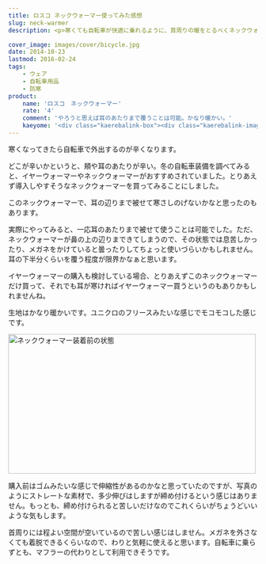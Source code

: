 ```yaml
---
title: ロスコ ネックウォーマー使ってみた感想
slug: neck-warmer
description: <p>寒くても自転車が快適に乗れるように、首周りの暖をとるべくネックウォーマーを購入しました。値段の割にしっかりしたつくりで、とても温かかったです。耳のあたりを覆うこともできなくはないので、イヤーウォーマーの代わりも多少兼ねてくれます。</p>

cover_image: images/cover/bicycle.jpg
date: 2014-10-23
lastmod: 2016-02-24
tags: 
    - ウェア
    - 自転車用品
    - 防寒
product:
    name: 'ロスコ　ネックウォーマー'
    rate: '4'
    comment: 'やろうと思えば耳のあたりまで覆うことは可能。かなり暖かい。'
    kaeyome: '<div class="kaerebalink-box"><div class="kaerebalink-image"><a href="http://www.amazon.co.jp/exec/obidos/ASIN/B00637WEBW/illusionspace-22/ref=nosim/" rel="nofollow" target="_blank"><img src="http://ecx.images-amazon.com/images/I/41YqIgvlWuL._SL160_.jpg" style="border: none;" /></a></div><div class="kaerebalink-info"><div class="kaerebalink-name"><a href="http://www.amazon.co.jp/exec/obidos/ASIN/B00637WEBW/illusionspace-22/ref=nosim/" rel="nofollow" target="_blank">(ロスコ)ROTHCO ロスコ 米軍 ネックウォーマー ブラック 5570 BK ブラック FREE</a><div class="kaerebalink-powered-date">posted with <a href="http://kaereba.com" rel="nofollow" target="_blank">カエレバ</a></div></div><div class="kaerebalink-detail"> ROTHCO(ロスコ) 2011-11-01    </div><div class="kaerebalink-link1"><div class="shoplinkamazon"><a href="http://www.amazon.co.jp/gp/search?keywords=%83%8D%83X%83R%81%40%83l%83b%83N%83E%83H%81%5B%83%7D%81%5B&__mk_ja_JP=%83J%83%5E%83J%83i&tag=illusionspace-22" rel="nofollow" target="_blank" title="アマゾン" >Amazon</a></div><div class="shoplinkrakuten"><a href="http://hb.afl.rakuten.co.jp/hgc/0e95387f.f2aef20d.0e953880.25e412bd/?pc=http%3A%2F%2Fsearch.rakuten.co.jp%2Fsearch%2Fmall%2F%25E3%2583%25AD%25E3%2582%25B9%25E3%2582%25B3%25E3%2580%2580%25E3%2583%258D%25E3%2583%2583%25E3%2582%25AF%25E3%2582%25A6%25E3%2582%25A9%25E3%2583%25BC%25E3%2583%259E%25E3%2583%25BC%2F-%2Ff.1-p.1-s.1-sf.0-st.A-v.2%3Fx%3D0%26scid%3Daf_ich_link_urltxt%26m%3Dhttp%3A%2F%2Fm.rakuten.co.jp%2F" rel="nofollow" target="_blank" title="楽天市場" >楽天市場</a></div></div></div><div class="booklink-footer" style="clear: left"></div></div>'
---
```


<p>寒くなってきたら自転車で外出するのが辛くなります。</p>
<p>どこが辛いかというと、頬や耳のあたりが辛い。冬の自転車装備を調べてみると、イヤーウォーマーやネックウォーマーがおすすめされていました。とりあえず導入しやすそうなネックウォーマーを買ってみることにしました。</p>
<p>このネックウォーマーで、耳の辺りまで被せて寒さしのげないかなと思ったのもあります。</p>
<p>実際にやってみると、一応耳のあたりまで被せて使うことは可能でした。ただ、ネックウォーマーが鼻の上の辺りまできてしまうので、その状態では息苦しかったり、メガネをかけていると曇ったりしてちょっと使いづらいかもしれません。耳の下半分くらいを覆う程度が限界かなぁと思います。</p>
<p>イヤーウォーマーの購入も検討している場合、とりあえずこのネックウォーマーだけ買って、それでも耳が寒ければイヤーウォーマー買うというのもありかもしれませんね。</p>
<p>生地はかなり暖かいです。ユニクロのフリースみたいな感じでモコモコした感じです。</p>
<p><img src="https://wantit.gcreate.jp/wp-content/uploads/2014/10/5bf751ade3557cff34cbd03d3c76be70.jpg" alt="ネックウォーマー装着前の状態" title="ネックウォーマー装着前の状態.jpg" width="500" height="282" /></p>
<p>購入前はゴムみたいな感じで伸縮性があるのかなと思っていたのですが、写真のようにストレートな素材で、多少伸びはしますが締め付けるという感じはありません。もっとも、締め付けられると苦しいだけなのでこれくらいがちょうどいいような気もします。</p>
<p>首周りには程よい空間が空いているので苦しい感じはしません。メガネを外さなくても着脱できるくらいなので、わりと気軽に使えると思います。自転車に乗らずとも、マフラーの代わりとして利用できそうです。</p>

  